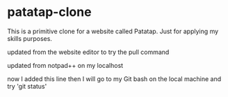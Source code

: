 # patatap-clone
This is a primitive clone for a website called Patatap. Just for applying my skills purposes.

updated from the website editor to try the pull command

updated from notpad++ on my localhost

now I added this line then I will go to my Git bash on the local machine and try 'git status'
